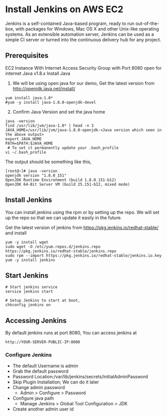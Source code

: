 # Install Jenkins on AWS EC2
Jenkins is a self-contained Java-based program, ready to run out-of-the-box, with packages for Windows, Mac OS X and other Unix-like operating systems. As an extensible automation server, Jenkins can be used as a simple CI server or turned into the continuous delivery hub for any project.

## Prerequisites
EC2 Instance
With Internet Access
Security Group with Port 8080 open for internet
Java v1.8.x
Install Java
1. We will be using open java for our demo, Get the latest version from http://openjdk.java.net/install/
```
yum install java-1.8*
#yum -y install java-1.8.0-openjdk-devel
```
2. Confirm Java Version and set the java home
```
java -version
find /usr/lib/jvm/java-1.8* | head -n 3
JAVA_HOME=/usr/lib/jvm/java-1.8.0-openjdk-<Java version which seen in the above output>
export JAVA_HOME
PATH=$PATH:$JAVA_HOME
 # To set it permanently update your .bash_profile
vi ~/.bash_profile
```
The output should be something like this,
```
[root@~]# java -version
openjdk version "1.8.0_151"
OpenJDK Runtime Environment (build 1.8.0_151-b12)
OpenJDK 64-Bit Server VM (build 25.151-b12, mixed mode)
```
## Install Jenkins
You can install jenkins using the rpm or by setting up the repo. We will set up the repo so that we can update it easily in the future.

Get the latest version of jenkins from https://pkg.jenkins.io/redhat-stable/ and install
```
yum -y install wget
sudo wget -O /etc/yum.repos.d/jenkins.repo https://pkg.jenkins.io/redhat-stable/jenkins.repo
sudo rpm --import https://pkg.jenkins.io/redhat-stable/jenkins.io.key
yum -y install jenkins
```
## Start Jenkins
```
# Start jenkins service
service jenkins start

# Setup Jenkins to start at boot,
chkconfig jenkins on
```
## Accessing Jenkins
By default jenkins runs at port 8080, You can access jenkins at
```
http://YOUR-SERVER-PUBLIC-IP:8080
```
### Configure Jenkins
- The default Username is admin
-  Grab the default password
- Password Location:/var/lib/jenkins/secrets/initialAdminPassword
- Skip Plugin Installation; We can do it later
- Change admin password
    - Admin > Configure > Password
- Configure java path
    - Manage Jenkins > Global Tool Configuration > JDK
- Create another admin user id